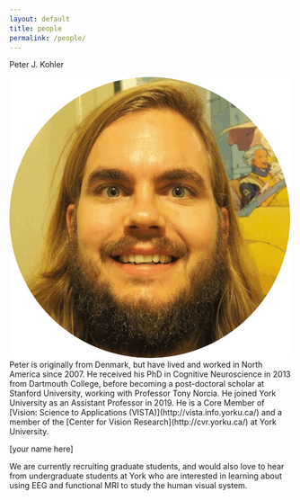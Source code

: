 ```yaml
---
layout: default
title: people
permalink: /people/
---
```

<a class="box-head">Peter J. Kohler</a>
<p class="box-body"><img class="small-image" src="/assets/pjkohler.png" alt="Peter">Peter is originally from Denmark, but have lived and worked in North America since 2007. He received his PhD in Cognitive Neuroscience in 2013 from Dartmouth College, before becoming a post-doctoral scholar at Stanford University, working with Professor Tony Norcia. He joined York University as an Assistant Professor in 2019. He is a Core Member of [Vision: Science to Applications (VISTA)](http://vista.info.yorku.ca/) and a member of the [Center for Vision Research](http://cvr.yorku.ca/) at York University.
</p>

<a class="box-head">[your name here]</a>
<p class="box-body"> 
We are currently recruiting graduate students, and would also love to hear from undergraduate students at York who are interested in learning about using EEG and functional MRI to study the human visual system.
</p>